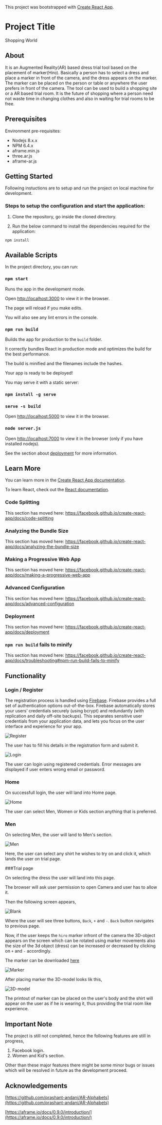 This project was bootstrapped with [Create React App](https://github.com/facebook/create-react-app).

# Project Title
Shopping World

## About
It is an Augmented Reality(AR) based dress trial tool based on the placement of marker(Hiro). Basically a person has to select a dress and place a marker in front of the camera, and the dress appears on the marker. The marker can be placed on the person or table or anywhere the user prefers in front of the camera. The tool can be used to build a  shopping site or a AR based trial room. It is the future of shopping where a person need not waste time in changing clothes and also in waiting for trial rooms to be free.

## Prerequisites
Environment pre-requisites:

* Nodejs 8.x.x
* NPM 6.4.x
* aframe.min.js
* three.ar.js
* aframe-ar.js

## Getting Started

Following instuctions are to setup and run the project on local machine for development.

### Steps to setup the configuration and start the application:

1) Clone the repository, go inside the cloned directory.

2) Run the below command to install the dependencies required for the application:

  `npm install`

  ## Available Scripts

In the project directory, you can run:

### `npm start`

Runs the app in the development mode.

Open [http://localhost:3000](http://localhost:3000) to view it in the browser.

The page will reload if you make edits.

You will also see any lint errors in the console.

### `npm run build`

Builds the app for production to the `build` folder.

It correctly bundles React in production mode and optimizes the build for the best performance.

The build is minified and the filenames include the hashes.

Your app is ready to be deployed!

You may serve it with a static server:

### `npm install -g serve`

###  `serve -s build`

Open [http://localhost:5000](http://localhost:5000) to view it in the browser.

### `node server.js`

Open [http://localhost:7000](http://localhost:7000) to view it in the browser (only if you have installed nodejs).


See the section about [deployment](https://facebook.github.io/create-react-app/docs/deployment) for more information.

## Learn More

You can learn more in the [Create React App documentation](https://facebook.github.io/create-react-app/docs/getting-started).

To learn React, check out the [React documentation](https://reactjs.org/).

### Code Splitting

This section has moved here: https://facebook.github.io/create-react-app/docs/code-splitting

### Analyzing the Bundle Size

This section has moved here: https://facebook.github.io/create-react-app/docs/analyzing-the-bundle-size

### Making a Progressive Web App

This section has moved here: https://facebook.github.io/create-react-app/docs/making-a-progressive-web-app

### Advanced Configuration

This section has moved here: https://facebook.github.io/create-react-app/docs/advanced-configuration

### Deployment

This section has moved here: https://facebook.github.io/create-react-app/docs/deployment

### `npm run build` fails to minify

This section has moved here: https://facebook.github.io/create-react-app/docs/troubleshooting#npm-run-build-fails-to-minify

## Functionality

### Login / Register

The registration process is handled using [Firebase](https://firebase.google.com).
Firebase provides a full set of authentication options out-of-the-box. Firebase automatically stores your users’ credentials securely (using bcrypt) and redundantly (with replication and daily off-site backups). This separates sensitive user credentials from your application data, and lets you focus on the user interface and experience for your app.

![Register](Images/register.png?raw=true "Register Page")

The user has to fill his details in the registration form and submit it.

![Login](Images/login.png?raw=true "Login Page")

The user can login using registered credentials. Error messages are displayed if user enters wrong email or password.

### Home

On successfull login, the user will land into Home page.

![Home](Images/home.png?raw=true "Home Page")

The user can select Men, Women or Kids section anything that is preferred.

### Men

On selecting Men, the user will land to Men's section.

![Men](Images/shopMen.png?raw=true "Men's section Page")

Here, the user can select any shirt he wishes to try on and click it, which lands the user on trial page.

###Trial page

On selecting the dress the user will land into this page.

The browser will ask user permission to open Camera and user has to allow it.

Then the following screen appears,

![Blank](Images/plainScreen.png?raw=true "Blank screen")

Where the user will see three buttons, `Back`, `+` and `-`.
`Back` button navigates to previous page.

Now, if the user keeps the `hiro` marker infront of the camera the 3D-object appears on the screen which can be rotated using marker movements also the size of the 3d object (dress) can be increased or decreased by clicking on `+` and `-` accordingly.

The marker can be downloaded [here](https://upload.wikimedia.org/wikipedia/commons/4/48/Hiro_marker_ARjs.png)

![Marker](Images/hiro.png?raw=true "Hiro marker")

After placing marker the 3D-model looks lik this,

![3D-model](Images/ar.png?raw=true "Shirt model")

The printout of marker can be placed on the user's body and the shirt will appear on the user as if he is wearing it, thus providing the trial room like experience.


## Important Note

The project is still not completed, hence the following features are still in progress,
1. Facebook login.
2. Women and Kid's section.

Other than these major features there might be some minor bugs or issues which will be resolved in future as the development proceed. 

## Acknowledgements

[https://github.com/prashant-andani/AR-Alphabets](https://github.com/prashant-andani/AR-Alphabets)

[https://aframe.io/docs/0.9.0/introduction/](https://aframe.io/docs/0.9.0/introduction/)




